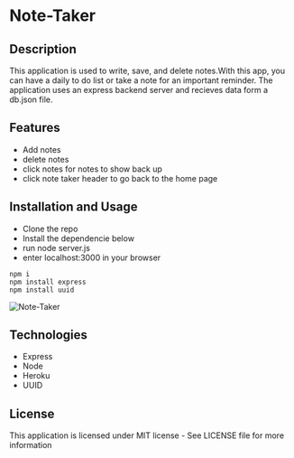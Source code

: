 # Note-Taker

## Description
 This application is used to write, save, and delete notes.With this app, you can have a daily to do list or take a note for an important reminder. The application uses an express backend server and recieves data form a db.json file. 

## Features
- Add notes
- delete notes
- click notes for notes to show back up
- click note taker header to go back to the home page 

## Installation and Usage
- Clone the repo
- Install the dependencie below
- run node server.js 
- enter localhost:3000 in your browser

```
npm i
npm install express
npm install uuid
```
![Note-Taker](https://user-images.githubusercontent.com/72588525/108922294-dfb41580-7604-11eb-9071-f1481c102192.gif)

## Technologies 
- Express 
- Node
- Heroku
- UUID



## License 
 This application is licensed under MIT license - See LICENSE file for more information





